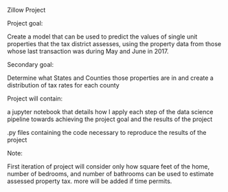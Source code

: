 Zillow Project

Project goal:

Create a model that can be used to predict the values of single unit properties that the tax district assesses, using the property data from those whose last transaction was during May and June in 2017.

Secondary goal:

Determine what States and Counties those properties are in and create a distribution of tax rates for each county

Project will contain:

a jupyter notebook that details how I apply each step of the data science pipeline towards achieving the project goal and the results of the project

.py files containing the code necessary to reproduce the results of the project 

Note:

First iteration of project will consider only how square feet of the home, number of bedrooms, and number of bathrooms can be used to estimate assessed property tax. more will be added if time permits.
